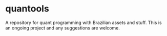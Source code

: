 # quantools
A repository for quant programming with Brazilian assets and stuff.
This is an ongoing project and any suggestions are welcome.
